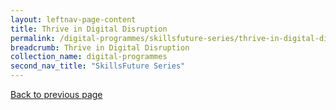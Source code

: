 ```yaml
---
layout: leftnav-page-content
title: Thrive in Digital Disruption
permalink: /digital-programmes/skillsfuture-series/thrive-in-digital-disruption
breadcrumb: Thrive in Digital Disruption
collection_name: digital-programmes
second_nav_title: "SkillsFuture Series"
---
```

<a href="#" onclick="history.go(-1)">Back to previous page</a>
